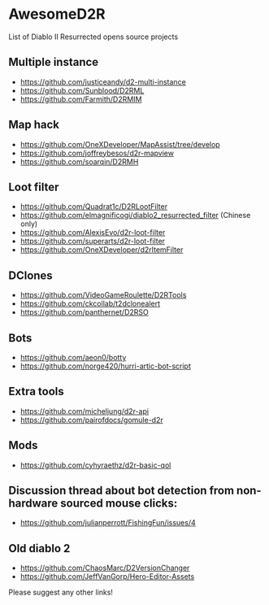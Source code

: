 # AwesomeD2R
List of Diablo II Resurrected opens source projects

## Multiple instance
- https://github.com/justiceandy/d2-multi-instance
- https://github.com/Sunblood/D2RML
- https://github.com/Farmith/D2RMIM

## Map hack
- https://github.com/OneXDeveloper/MapAssist/tree/develop
- https://github.com/joffreybesos/d2r-mapview
- https://github.com/soarqin/D2RMH

## Loot filter
- https://github.com/Quadrat1c/D2RLootFilter
- https://github.com/elmagnificogi/diablo2_resurrected_filter (Chinese only)
- https://github.com/AlexisEvo/d2r-loot-filter
- https://github.com/superarts/d2r-loot-filter
- https://github.com/OneXDeveloper/d2rItemFilter

## DClones
- https://github.com/VideoGameRoulette/D2RTools
- https://github.com/ckcollab/t2dclonealert
- https://github.com/panthernet/D2RSO

## Bots
- https://github.com/aeon0/botty
- https://github.com/norge420/hurri-artic-bot-script

## Extra tools
- https://github.com/micheljung/d2r-api
- https://github.com/pairofdocs/gomule-d2r

## Mods
- https://github.com/cyhyraethz/d2r-basic-qol

## Discussion thread about bot detection from non-hardware sourced mouse clicks:
- https://github.com/julianperrott/FishingFun/issues/4

## Old diablo 2
- https://github.com/ChaosMarc/D2VersionChanger
- https://github.com/JeffVanGorp/Hero-Editor-Assets

Please suggest any other links!

